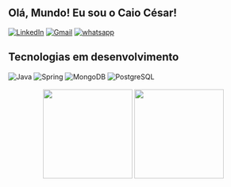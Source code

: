 ## Olá, Mundo! Eu sou o Caio César!


[![LinkedIn](https://img.shields.io/badge/LinkedIn-0077B5?style=for-the-badge&logo=linkedin&logoColor=white)](https://www.linkedin.com/in/caiocesarss/)
[![Gmail](https://img.shields.io/badge/Gmail-D14836?style=for-the-badge&logo=gmail&logoColor=white)](mailto:caiogalaxy00@gmail.com?subject=&body=)
[![whatsapp](https://img.shields.io/badge/WhatsApp-25D366?style=for-the-badge&logo=whatsapp&logoColor=white)](https://wa.me/19933005910)

<h2>Tecnologias em desenvolvimento</h2>
  <div style="display: inline_block">
    <img align="center" alt="Java" src="https://img.shields.io/badge/Java-ED8B00?style=for-the-badge&logo=openjdk&logoColor=white" />  
    <img align="center" alt="Spring" src="https://img.shields.io/badge/Spring-6DB33F?style=for-the-badge&logo=spring&logoColor=white" /> 
    <img align="center" alt="MongoDB" src="https://img.shields.io/badge/MongoDB-4EA94B?style=for-the-badge&logo=mongodb&logoColor=white" /> 
    <img align="center" alt="PostgreSQL" src="https://img.shields.io/badge/PostgreSQL-316192?style=for-the-badge&logo=postgresql&logoColor=white" /> 
</div>
<br/>

<div align="center">
  <img height="180em" src="https://github-readme-stats.vercel.app/api?username=caiocssilva&show_icons=true&theme=blue-green&include_all_commits=true&count_private=true"/>
  <img height="180em" src="https://github-readme-stats.vercel.app/api/top-langs/?username=caiocssilva&layout=compact&langs_count=16&theme=blue-green"/>
</div>
